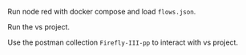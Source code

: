 Run node red with docker compose and load `flows.json`.

Run the vs project.

Use the postman collection `Firefly-III-pp` to interact with vs project.